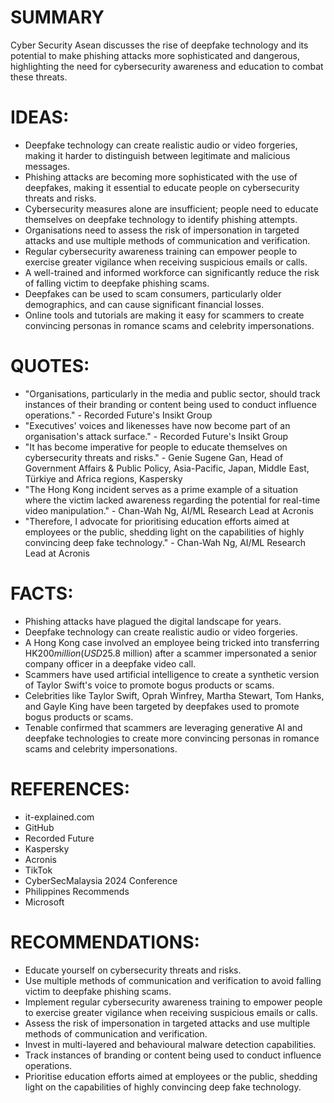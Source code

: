 # SUMMARY
Cyber Security Asean discusses the rise of deepfake technology and its potential to make phishing attacks more sophisticated and dangerous, highlighting the need for cybersecurity awareness and education to combat these threats.

# IDEAS:
* Deepfake technology can create realistic audio or video forgeries, making it harder to distinguish between legitimate and malicious messages.
* Phishing attacks are becoming more sophisticated with the use of deepfakes, making it essential to educate people on cybersecurity threats and risks.
* Cybersecurity measures alone are insufficient; people need to educate themselves on deepfake technology to identify phishing attempts.
* Organisations need to assess the risk of impersonation in targeted attacks and use multiple methods of communication and verification.
* Regular cybersecurity awareness training can empower people to exercise greater vigilance when receiving suspicious emails or calls.
* A well-trained and informed workforce can significantly reduce the risk of falling victim to deepfake phishing scams.
* Deepfakes can be used to scam consumers, particularly older demographics, and can cause significant financial losses.
* Online tools and tutorials are making it easy for scammers to create convincing personas in romance scams and celebrity impersonations.

# QUOTES:
* "Organisations, particularly in the media and public sector, should track instances of their branding or content being used to conduct influence operations." - Recorded Future's Insikt Group
* "Executives' voices and likenesses have now become part of an organisation's attack surface." - Recorded Future's Insikt Group
* "It has become imperative for people to educate themselves on cybersecurity threats and risks." - Genie Sugene Gan, Head of Government Affairs & Public Policy, Asia-Pacific, Japan, Middle East, Türkiye and Africa regions, Kaspersky
* "The Hong Kong incident serves as a prime example of a situation where the victim lacked awareness regarding the potential for real-time video manipulation." - Chan-Wah Ng, AI/ML Research Lead at Acronis
* "Therefore, I advocate for prioritising education efforts aimed at employees or the public, shedding light on the capabilities of highly convincing deep fake technology." - Chan-Wah Ng, AI/ML Research Lead at Acronis

# FACTS:
* Phishing attacks have plagued the digital landscape for years.
* Deepfake technology can create realistic audio or video forgeries.
* A Hong Kong case involved an employee being tricked into transferring HK$200 million (USD$25.8 million) after a scammer impersonated a senior company officer in a deepfake video call.
* Scammers have used artificial intelligence to create a synthetic version of Taylor Swift's voice to promote bogus products or scams.
* Celebrities like Taylor Swift, Oprah Winfrey, Martha Stewart, Tom Hanks, and Gayle King have been targeted by deepfakes used to promote bogus products or scams.
* Tenable confirmed that scammers are leveraging generative AI and deepfake technologies to create more convincing personas in romance scams and celebrity impersonations.

# REFERENCES:
* it-explained.com
* GitHub
* Recorded Future
* Kaspersky
* Acronis
* TikTok
* CyberSecMalaysia 2024 Conference
* Philippines Recommends
* Microsoft

# RECOMMENDATIONS:
* Educate yourself on cybersecurity threats and risks.
* Use multiple methods of communication and verification to avoid falling victim to deepfake phishing scams.
* Implement regular cybersecurity awareness training to empower people to exercise greater vigilance when receiving suspicious emails or calls.
* Assess the risk of impersonation in targeted attacks and use multiple methods of communication and verification.
* Invest in multi-layered and behavioural malware detection capabilities.
* Track instances of branding or content being used to conduct influence operations.
* Prioritise education efforts aimed at employees or the public, shedding light on the capabilities of highly convincing deep fake technology.
